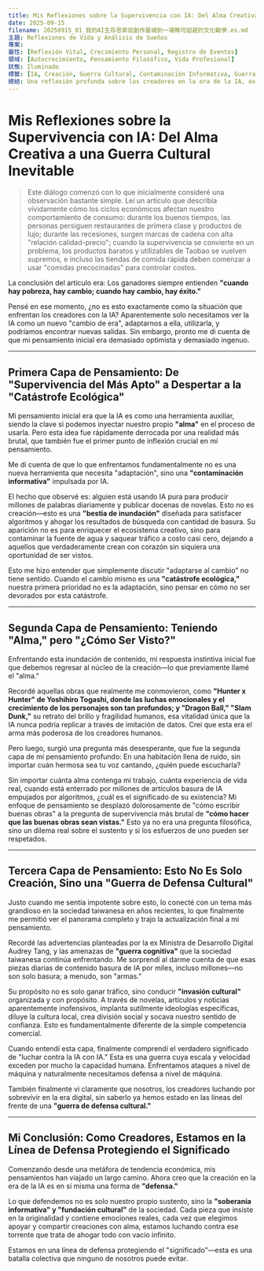 ```yaml
---
title: Mis Reflexiones sobre la Supervivencia con IA: Del Alma Creativa a una Guerra Cultural Inevitable
date: 2025-09-15
filename: 20250915_01_我的AI生存思索從創作靈魂到一場無可迴避的文化戰爭.es.md
主題: Reflexiones de Vida y Análisis de Sueños
專案: 
屬性: [Reflexión Vital, Crecimiento Personal, Registro de Eventos]
領域: [Autocrecimiento, Pensamiento Filosófico, Vida Profesional]
狀態: Iluminado
標籤: [IA, Creación, Guerra Cultural, Contaminación Informativa, Guerra Cognitiva]
總結: Una reflexión profunda sobre los creadores en la era de la IA, explorando la transformación mental desde la mentalidad de adaptación inicial hasta la conciencia de la contaminación informativa causada por la IA, viéndola finalmente como una guerra de defensa cultural.
---
```


# Mis Reflexiones sobre la Supervivencia con IA: Del Alma Creativa a una Guerra Cultural Inevitable

> Este diálogo comenzó con lo que inicialmente consideré una observación bastante simple. Leí un artículo que describía vívidamente cómo los ciclos económicos afectan nuestro comportamiento de consumo: durante los buenos tiempos, las personas persiguen restaurantes de primera clase y productos de lujo; durante las recesiones, surgen marcas de cadena con alta "relación calidad-precio"; cuando la supervivencia se convierte en un problema, los productos baratos y utilizables de Taobao se vuelven supremos, e incluso las tiendas de comida rápida deben comenzar a usar "comidas precocinadas" para controlar costos.

La conclusión del artículo era: Los ganadores siempre entienden **"cuando hay pobreza, hay cambio; cuando hay cambio, hay éxito."**

Pensé en ese momento, ¿no es esto exactamente como la situación que enfrentan los creadores con la IA? Aparentemente solo necesitamos ver la IA como un nuevo "cambio de era", adaptarnos a ella, utilizarla, y podríamos encontrar nuevas salidas. Sin embargo, pronto me di cuenta de que mi pensamiento inicial era demasiado optimista y demasiado ingenuo.

---

## Primera Capa de Pensamiento: De "Supervivencia del Más Apto" a Despertar a la "Catástrofe Ecológica"

Mi pensamiento inicial era que la IA es como una herramienta auxiliar, siendo la clave si podemos inyectar nuestro propio **"alma"** en el proceso de usarla. Pero esta idea fue rápidamente derrocada por una realidad más brutal, que también fue el primer punto de inflexión crucial en mi pensamiento.

Me di cuenta de que lo que enfrentamos fundamentalmente no es una nueva herramienta que necesita "adaptación", sino una **"contaminación informativa"** impulsada por IA.

El hecho que observé es: alguien está usando IA pura para producir millones de palabras diariamente y publicar docenas de novelas. Esto no es creación—esto es una **"bestia de inundación"** diseñada para satisfacer algoritmos y ahogar los resultados de búsqueda con cantidad de basura. Su aparición no es para enriquecer el ecosistema creativo, sino para contaminar la fuente de agua y saquear tráfico a costo casi cero, dejando a aquellos que verdaderamente crean con corazón sin siquiera una oportunidad de ser vistos.

Esto me hizo entender que simplemente discutir "adaptarse al cambio" no tiene sentido. Cuando el cambio mismo es una **"catástrofe ecológica,"** nuestra primera prioridad no es la adaptación, sino pensar en cómo no ser devorados por esta catástrofe.

---

## Segunda Capa de Pensamiento: Teniendo "Alma," pero "¿Cómo Ser Visto?"

Enfrentando esta inundación de contenido, mi respuesta instintiva inicial fue que debemos regresar al núcleo de la creación—lo que previamente llamé el "alma."

Recordé aquellas obras que realmente me conmovieron, como **"Hunter x Hunter" de Yoshihiro Togashi, donde las luchas emocionales y el crecimiento de los personajes son tan profundos; y "Dragon Ball," "Slam Dunk,"** su retrato del brillo y fragilidad humanos, esa vitalidad única que la IA nunca podría replicar a través de imitación de datos. Creí que esta era el arma más poderosa de los creadores humanos.

Pero luego, surgió una pregunta más desesperante, que fue la segunda capa de mi pensamiento profundo: En una habitación llena de ruido, sin importar cuán hermosa sea tu voz cantando, ¿quién puede escucharla?

Sin importar cuánta alma contenga mi trabajo, cuánta experiencia de vida real, cuando está enterrado por millones de artículos basura de IA empujados por algoritmos, ¿cuál es el significado de su existencia? Mi enfoque de pensamiento se desplazó dolorosamente de "cómo escribir buenas obras" a la pregunta de supervivencia más brutal de **"cómo hacer que las buenas obras sean vistas."** Esto ya no era una pregunta filosófica, sino un dilema real sobre el sustento y si los esfuerzos de uno pueden ser respetados.

---

## Tercera Capa de Pensamiento: Esto No Es Solo Creación, Sino una "Guerra de Defensa Cultural"

Justo cuando me sentía impotente sobre esto, lo conecté con un tema más grandioso en la sociedad taiwanesa en años recientes, lo que finalmente me permitió ver el panorama completo y trajo la actualización final a mi pensamiento.

Recordé las advertencias planteadas por la ex Ministra de Desarrollo Digital Audrey Tang, y las amenazas de **"guerra cognitiva"** que la sociedad taiwanesa continúa enfrentando. Me sorprendí al darme cuenta de que esas piezas diarias de contenido basura de IA por miles, incluso millones—no son solo basura; a menudo, son "armas."

Su propósito no es solo ganar tráfico, sino conducir **"invasión cultural"** organizada y con propósito. A través de novelas, artículos y noticias aparentemente inofensivos, implanta sutilmente ideologías específicas, diluye la cultura local, crea división social y socava nuestro sentido de confianza. Esto es fundamentalmente diferente de la simple competencia comercial.

Cuando entendí esta capa, finalmente comprendí el verdadero significado de "luchar contra la IA con IA." Esta es una guerra cuya escala y velocidad exceden por mucho la capacidad humana. Enfrentamos ataques a nivel de máquina y naturalmente necesitamos defensa a nivel de máquina.

También finalmente vi claramente que nosotros, los creadores luchando por sobrevivir en la era digital, sin saberlo ya hemos estado en las líneas del frente de una **"guerra de defensa cultural."**

---

## Mi Conclusión: Como Creadores, Estamos en la Línea de Defensa Protegiendo el Significado

Comenzando desde una metáfora de tendencia económica, mis pensamientos han viajado un largo camino. Ahora creo que la creación en la era de la IA es en sí misma una forma de **"defensa."**

Lo que defendemos no es solo nuestro propio sustento, sino la **"soberanía informativa" y "fundación cultural"** de la sociedad. Cada pieza que insiste en la originalidad y contiene emociones reales, cada vez que elegimos apoyar y compartir creaciones con alma, estamos luchando contra ese torrente que trata de ahogar todo con vacío infinito.

Estamos en una línea de defensa protegiendo el "significado"—esta es una batalla colectiva que ninguno de nosotros puede evitar.